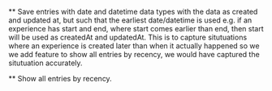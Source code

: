 ** Save entries with date and datetime data types with the data as created and updated at, but such that the earliest date/datetime is used e.g. if an experience has start and end, where start comes earlier than end, then start will be used as createdAt and updatedAt. This is to capture situtuations where an experience is created later than when it actually happened so we we add feature to show all entries by recency, we would have captured the situtuation accurately.

** Show all entries by recency.
